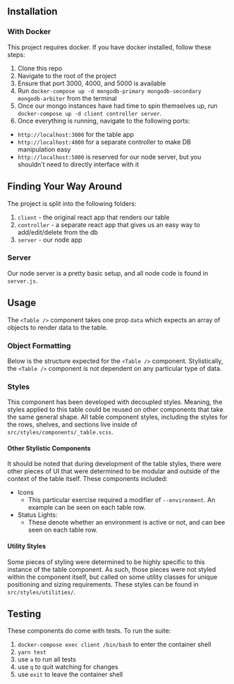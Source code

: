 ## Installation

### With Docker

This project requires docker. If you have docker installed, follow these steps:

1. Clone this repo
2. Navigate to the root of the project
3. Ensure that port 3000, 4000, and 5000 is available
4. Run `docker-compose up -d mongodb-primary mongodb-secondary mongodb-arbiter` from the terminal
5. Once our mongo instances have had time to spin themselves up, run `docker-compose up -d client controller server`.
6. Once everything is running, navigate to the following ports: 
  - `http://localhost:3000` for the table app
  - `http://localhost:4000` for a separate controller to make DB manipulation easy
  - `http://localhost:5000` is reserved for our node server, but you shouldn't need to directly interface with it

## Finding Your Way Around

The project is split into the following folders:

1. `client` - the original react app that renders our table
2. `controller` - a separate react app that gives us an easy way to add/edit/delete from the db
3. `server` - our node app

### Server

Our node server is a pretty basic setup, and all node code is found in `server.js`.

## Usage

The `<Table />` component takes one prop `data` which expects an array of objects to render data to the table.

### Object Formatting

Below is the structure expected for the `<Table />` component. Stylistically, the `<Table />` component is not dependent on any particular type of data.

### Styles

This component has been developed with decoupled styles. Meaning, the styles applied to this table could be reused on other components that take the same general shape. All table component styles, including the styles for the rows, shelves, and sections live inside of `src/styles/components/_table.scss`.

#### Other Stylistic Components

It should be noted that during development of the table styles, there were other pieces of UI that were determined to be modular and outside of the context of the table itself. These components included:

- Icons
  - This particular exercise required a modifier of `--environment`. An example can be seen on each table row.
- Status Lights: 
  - These denote whether an environment is active or not, and can bee seen on each table row.

#### Utility Styles

Some pieces of styling were determined to be highly specific to this instance of the table component. As such, those pieces were not styled within the component itself, but called on some utility classes for unique positioning and sizing requirements. These styles can be found in `src/styles/utilities/`.

## Testing

These components do come with tests. To run the suite:

1. `docker-compose exec client /bin/bash` to enter the container shell
2. `yarn test`
3. use `a` to run all tests
4. use `q` to quit watching for changes
5. use `exit` to leave the container shell





